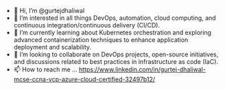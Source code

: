 - 👋 Hi, I’m @gurtejdhaliwal
- 👀 I’m interested in all things DevOps, automation, cloud computing, and continuous integration/continuous delivery (CI/CD).
- 🌱 I’m currently learning about Kubernetes orchestration and exploring advanced containerization techniques to enhance application deployment and scalability.
- 💞️ I’m looking to collaborate on DevOps projects, open-source initiatives, and discussions related to best practices in infrastructure as code (IaC).
- 📫 How to reach me ... https://www.linkedin.com/in/gurtej-dhaliwal-mcse-ccna-vcp-azure-cloud-certified-32497b12/

<!---
gurtejdhaliwal/gurtejdhaliwal is a ✨ special ✨ repository because its `README.md` (this file) appears on your GitHub profile.
You can click the Preview link to take a look at your changes.
--->
